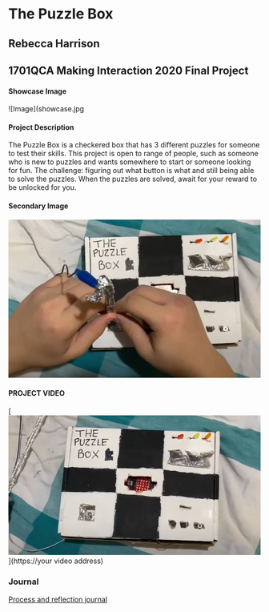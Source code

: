 # The Puzzle Box
## Rebecca Harrison ##
## 1701QCA Making Interaction 2020 Final Project ##

#### Showcase Image ####
![Image](showcase.jpg

#### Project Description ####
The Puzzle Box is a checkered box that has 3 different puzzles for someone to test their skills. This project is open to range of people, such as someone who is new to puzzles and wants somewhere to start or someone looking for fun. The challenge: figuring out what button is what and still being able to solve the puzzles. When the puzzles are solved, await for your reward to be unlocked for you. 

#### Secondary Image ####
![Image](secondaryimage.JPG)

#### PROJECT VIDEO ####
[![Image](stillyoutubevideo.JPG)](https://your video address)

### Journal ###

<!--- The following link will direct to your process and reflection journal, which will be held in the file `journal.md` in the folder called `journal`. This link should not be changed. --->
[Process and reflection journal](/journal/journal.md)
